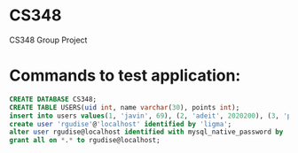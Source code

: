 # CS348
CS348 Group Project

# Commands to test application:

```SQL
CREATE DATABASE CS348;
CREATE TABLE USERS(uid int, name varchar(30), points int);
insert into users values(1, 'javin', 69), (2, 'adeit', 2020200), (3, 'padthai', 3);
create user 'rgudise'@'localhost' identified by 'ligma';
alter user rgudise@localhost identified with mysql_native_password by 'ligma';
grant all on *.* to rgudise@localhost;
```